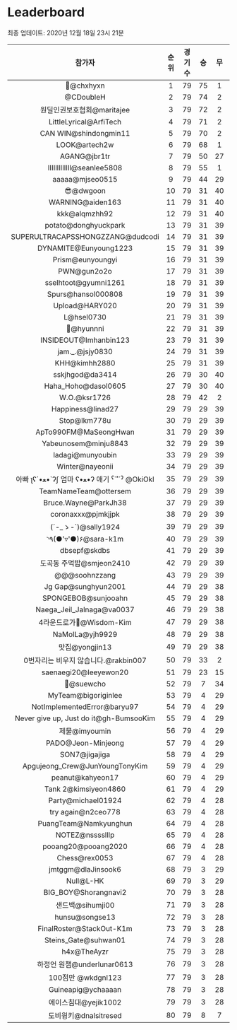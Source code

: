# Leaderboard
최종 업데이트: 2020년 12월 18일 23시 21분




| 참가자 | 순위 | 경기수 | 승 | 무 | 패 | 승점 |
|:---:|:---:|:---:|:---:|:---:|:---:|:---:|
| 👑@chxhyxn | 1 | 79 | 75 | 1 | 3 | 226 |
| @CDoubleH | 2 | 79 | 74 | 2 | 3 | 224 |
| 원딜인권보호협회@maritajee | 3 | 79 | 72 | 2 | 5 | 218 |
| LittleLyrical@ArfiTech | 4 | 79 | 71 | 2 | 6 | 215 |
| CAN WIN@shindongmin11 | 5 | 79 | 70 | 2 | 7 | 212 |
| LOOK@artech2w | 6 | 79 | 68 | 1 | 10 | 205 |
| AGANG@jbr1tr | 7 | 79 | 50 | 27 | 2 | 177 |
| lIIIlllIlIlIl@seanlee5808 | 8 | 79 | 55 | 1 | 23 | 166 |
| aaaaa@mjseo0515 | 9 | 79 | 44 | 29 | 6 | 161 |
| 😎@dwgoon | 10 | 79 | 31 | 40 | 8 | 133 |
| WARNING@aiden163 | 11 | 79 | 31 | 40 | 8 | 133 |
| kkk@alqmzhh92 | 12 | 79 | 31 | 40 | 8 | 133 |
| potato@donghyuckpark | 13 | 79 | 31 | 39 | 9 | 132 |
| SUPERULTRACAPSSHONGZZANG@dudcodi | 14 | 79 | 31 | 39 | 9 | 132 |
| DYNAMITE@Eunyoung1223 | 15 | 79 | 31 | 39 | 9 | 132 |
| Prism@eunyoungyi | 16 | 79 | 31 | 39 | 9 | 132 |
| PWN@gun2o2o | 17 | 79 | 31 | 39 | 9 | 132 |
| sselhtoot@gyumni1261 | 18 | 79 | 31 | 39 | 9 | 132 |
| Spurs@hansol000808 | 19 | 79 | 31 | 39 | 9 | 132 |
| Upload@HARY020 | 20 | 79 | 31 | 39 | 9 | 132 |
| L@hsel0730 | 21 | 79 | 31 | 39 | 9 | 132 |
| 🐻@hyunnni | 22 | 79 | 31 | 39 | 9 | 132 |
| INSIDEOUT@Imhanbin123 | 23 | 79 | 31 | 39 | 9 | 132 |
| jam._.@jsjy0830 | 24 | 79 | 31 | 39 | 9 | 132 |
| KHH@kimhh2880 | 25 | 79 | 31 | 39 | 9 | 132 |
| sskjhgod@da3414 | 26 | 79 | 30 | 40 | 9 | 130 |
| Haha_Hoho@dasol0605 | 27 | 79 | 30 | 40 | 9 | 130 |
| W.O.@ksr1726 | 28 | 79 | 42 | 2 | 35 | 128 |
| Happiness@linad27 | 29 | 79 | 29 | 39 | 11 | 126 |
| Stop@lkm778u | 30 | 79 | 29 | 39 | 11 | 126 |
| ApTo990FM@MaSeongHwan | 31 | 79 | 29 | 39 | 11 | 126 |
| Yabeunosem@minju8843 | 32 | 79 | 29 | 39 | 11 | 126 |
| ladagi@munyoubin | 33 | 79 | 29 | 39 | 11 | 126 |
| Winter@nayeonii | 34 | 79 | 29 | 39 | 11 | 126 |
|  아빠  ʅʕ´•ﻌ•`ʔʃ  엄마 ʕ•ﻌ•ʔ 애기 ˁ˙˟˙ˀ @OkiOkl | 35 | 79 | 29 | 39 | 11 | 126 |
| TeamNameTeam@ottersem | 36 | 79 | 29 | 39 | 11 | 126 |
| Bruce.Wayne@ParkJh38 | 37 | 79 | 29 | 39 | 11 | 126 |
| coronaxxx@pjmkjjpk | 38 | 79 | 29 | 39 | 11 | 126 |
| (´-_ゝ-`)@sally1924 | 39 | 79 | 29 | 39 | 11 | 126 |
| ◝٩(●'▿'●)۶@sara-k1m | 40 | 79 | 29 | 39 | 11 | 126 |
| dbsepf@skdbs | 41 | 79 | 29 | 39 | 11 | 126 |
| 도곡동 주먹밥@smjeon2410 | 42 | 79 | 29 | 39 | 11 | 126 |
| @@@soohnzzang | 43 | 79 | 29 | 39 | 11 | 126 |
| Jg Gap@sunghyun2001 | 44 | 79 | 29 | 38 | 12 | 125 |
| SPONGEBOB@sunjooahn | 45 | 79 | 29 | 38 | 12 | 125 |
| Naega_Jeil_Jalnaga@va0037 | 46 | 79 | 29 | 38 | 12 | 125 |
| 4라운드로가🤦‍@Wisdom-Kim | 47 | 79 | 29 | 38 | 12 | 125 |
| NaMolLa@yjh9929 | 48 | 79 | 29 | 38 | 12 | 125 |
| 맛집@yongjin13 | 49 | 79 | 29 | 38 | 12 | 125 |
| 0번자리는 비우지 않습니다.@rakbin007 | 50 | 79 | 33 | 2 | 44 | 101 |
| saenaegi20@leeyewon20 | 51 | 79 | 23 | 15 | 41 | 84 |
| 👏@suewcho | 52 | 79 | 7 | 34 | 38 | 55 |
| MyTeam@bigoriginlee | 53 | 79 | 4 | 29 | 46 | 41 |
| NotImplementedError@baryu97 | 54 | 79 | 4 | 29 | 46 | 41 |
| Never give up, Just do it@gh-BumsooKim | 55 | 79 | 4 | 29 | 46 | 41 |
| 제물@imyoumin | 56 | 79 | 4 | 29 | 46 | 41 |
| PADO@Jeon-Minjeong | 57 | 79 | 4 | 29 | 46 | 41 |
| SON7@jigajiga | 58 | 79 | 4 | 29 | 46 | 41 |
| Apgujeong_Crew@JunYoungTonyKim | 59 | 79 | 4 | 29 | 46 | 41 |
| peanut@kahyeon17 | 60 | 79 | 4 | 29 | 46 | 41 |
| Tank 2@kimsiyeon4860 | 61 | 79 | 4 | 29 | 46 | 41 |
| Party@michael01924 | 62 | 79 | 4 | 28 | 47 | 40 |
| try again@n2ceo778 | 63 | 79 | 4 | 28 | 47 | 40 |
| PuangTeam@Namkyunghun | 64 | 79 | 4 | 28 | 47 | 40 |
| NOTEZ@nsssslllp | 65 | 79 | 4 | 28 | 47 | 40 |
| pooang20@pooang2020 | 66 | 79 | 4 | 28 | 47 | 40 |
| Chess@rex0053 | 67 | 79 | 4 | 28 | 47 | 40 |
| jmtggm@dlaJinsook6 | 68 | 79 | 3 | 29 | 47 | 38 |
| Null@L-HK | 69 | 79 | 3 | 29 | 47 | 38 |
| BIG_BOY@Shorangnavi2 | 70 | 79 | 3 | 28 | 48 | 37 |
| 샌드백@sihumji00 | 71 | 79 | 3 | 28 | 48 | 37 |
| hunsu@songse13 | 72 | 79 | 3 | 28 | 48 | 37 |
| FinalRoster@StackOut-K1m | 73 | 79 | 3 | 28 | 48 | 37 |
| Steins_Gate@suhwan01 | 74 | 79 | 3 | 28 | 48 | 37 |
| h4x@TheAyzr | 75 | 79 | 3 | 28 | 48 | 37 |
| 하정언 원챔@underlunar0613 | 76 | 79 | 3 | 28 | 48 | 37 |
| 100점만 @wkdgnl123 | 77 | 79 | 3 | 28 | 48 | 37 |
| Guineapig@ychaaaan | 78 | 79 | 3 | 28 | 48 | 37 |
| 에이스침대@yejik1002 | 79 | 79 | 3 | 28 | 48 | 37 |
| 도비윙키@dnalsitresed | 80 | 79 | 8 | 7 | 64 | 31 |